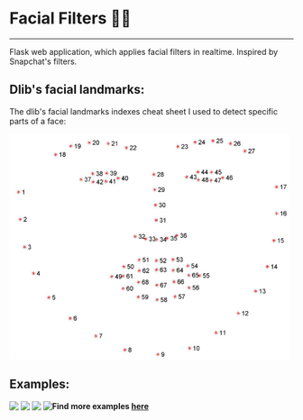# Facial Filters 👩‍🦰
---------------------
Flask web application, which applies facial filters in realtime. Inspired by Snapchat's filters.



## Dlib's facial landmarks:
The dlib's facial landmarks indexes cheat sheet I used to detect specific parts of a face:

<img src="https://github.com/tableClothed/face-filters/blob/master/images/facial_landmarks.jpg" height=400>





## Examples:

<div style="float:left">
  <img src="https://github.com/weronikazak/face-filters/blob/master/examples/dog.gif" width=460>
  <img src="https://github.com/weronikazak/face-filters/blob/master/examples/big.gif" width=460>
  <img src="https://github.com/weronikazak/face-filters/blob/master/examples/blur.gif" width=460>
  <img src="https://github.com/weronikazak/face-filters/blob/master/examples/glass.gif" width=460>
</div>



**Find more examples [here](https://github.com/weronikazak/Yet-Another-OCR/tree/master/examples)**

